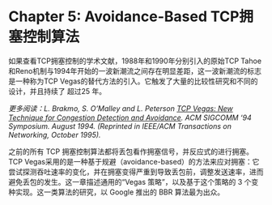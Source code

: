 # Chapter 5: Avoidance-Based TCP拥塞控制算法

如果查看TCP拥塞控制的学术文献，1988年和1990年分别引入的原始TCP Tahoe和Reno机制与1994年开始的一波新潮流之间存在明显差距，这一波新潮流的标志是一种称为TCP Vegas的替代方法的引入。它触发了大量的比较性研究和不同的设计，并且持续了 超过25 年。

_更多阅读：L. Brakmo, S. O’Malley and L. Peterson_ [_TCP Vegas: New Technique for Congestion Detection and Avoidance_](https://sites.cs.ucsb.edu/\~almeroth/classes/F05.276/papers/vegas.pdf)_. ACM SIGCOMM ‘94 Symposium. August 1994. (Reprinted in IEEE/ACM Transactions on Networking, October 1995)._

之前的所有 TCP 拥塞控制算法都将丢包看作拥塞信号，并反应式的进行拥塞。TCP Vegas采用的是一种基于规避（avoidance-based）的方法来应对拥塞：它尝试探测吞吐速率的变化，并在拥塞变得严重到导致丢包前，调整发送速率，进而避免丢包的发生。这一章描述通用的“Vegas 策略”，以及基于这个策略的 3 个变种实现。这一类算法的研究，以 Google 推出的 BBR 算法最为出众。
